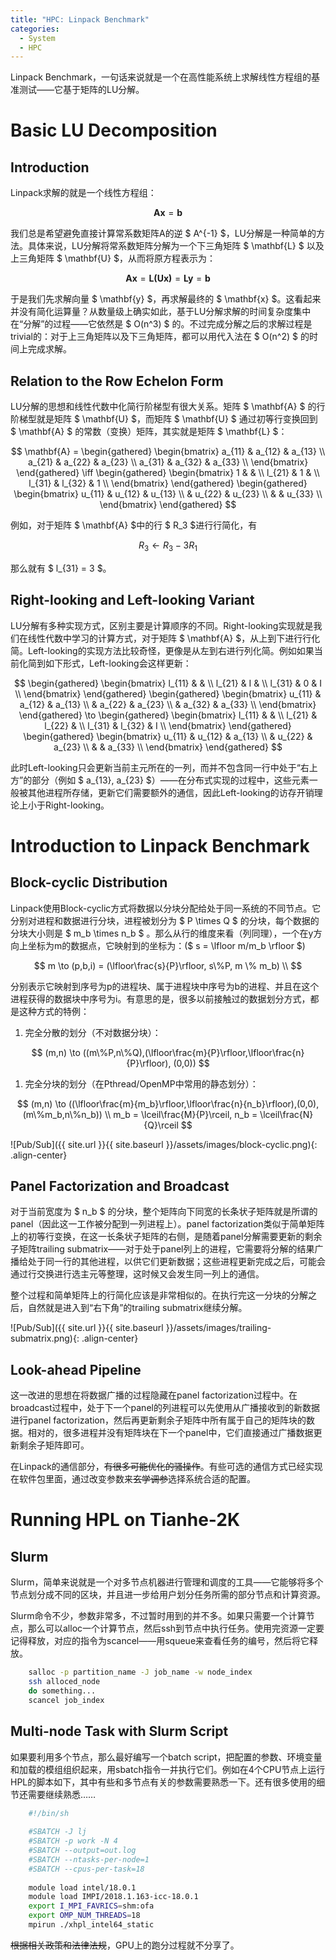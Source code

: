 ```yaml
---
title: "HPC: Linpack Benchmark"
categories:
  - System
  - HPC
---
```


Linpack Benchmark，一句话来说就是一个在高性能系统上求解线性方程组的基准测试——它基于矩阵的LU分解。

# Basic LU Decomposition

## Introduction

Linpack求解的就是一个线性方程组：

$$ \mathbf{Ax} = \mathbf{b} $$

我们总是希望避免直接计算常系数矩阵A的逆 $ A^{-1} $，LU分解是一种简单的方法。具体来说，LU分解将常系数矩阵分解为一个下三角矩阵 $ \mathbf{L} $ 以及上三角矩阵 $ \mathbf{U} $，从而将原方程表示为：

$$ \mathbf{Ax} = \mathbf{L(Ux)} = \mathbf{Ly} = \mathbf{b} $$

于是我们先求解向量 $ \mathbf{y} $，再求解最终的 $ \mathbf{x} $。这看起来并没有简化运算量？从数量级上确实如此，基于LU分解求解的时间复杂度集中在“分解”的过程——它依然是 $ O(n^3) $ 的。不过完成分解之后的求解过程是trivial的：对于上三角矩阵以及下三角矩阵，都可以用代入法在 $ O(n^2) $ 的时间上完成求解。

## Relation to the Row Echelon Form

LU分解的思想和线性代数中化简行阶梯型有很大关系。矩阵 $ \mathbf{A} $ 的行阶梯型就是矩阵 $ \mathbf{U} $，而矩阵 $ \mathbf{U} $ 通过初等行变换回到 $ \mathbf{A} $ 的常数（变换）矩阵，其实就是矩阵 $ \mathbf{L} $：

$$
\mathbf{A} = 
\begin{gathered}
    \begin{bmatrix}
        a_{11} & a_{12} & a_{13} \\
        a_{21} & a_{22} & a_{23} \\
        a_{31} & a_{32} & a_{33} \\        
    \end{bmatrix}
\end{gathered}
\iff
\begin{gathered}
    \begin{bmatrix}
        1 & & \\
        l_{21} & 1 & \\
        l_{31} & l_{32} & 1 \\
    \end{bmatrix}
\end{gathered}
\begin{gathered}
    \begin{bmatrix}
        u_{11} & u_{12} & u_{13} \\
        & u_{22} & u_{23} \\
        & & u_{33} \\
    \end{bmatrix}
\end{gathered}
$$

例如，对于矩阵 $ \mathbf{A} $中的行 $ R_3 $进行行简化，有

$$ R_3 \leftarrow R_3 - 3R_1 $$

那么就有 $ l_{31} = 3 $。

## Right-looking and Left-looking Variant

LU分解有多种实现方式，区别主要是计算顺序的不同。Right-looking实现就是我们在线性代数中学习的计算方式，对于矩阵 $ \mathbf{A} $，从上到下进行行化简。Left-looking的实现方法比较奇怪，更像是从左到右进行列化简。例如如果当前化简到如下形式，Left-looking会这样更新：

$$
\begin{gathered}
    \begin{bmatrix}
        l_{11} & & \\
        l_{21} & I & \\
        l_{31} & 0 & I \\
    \end{bmatrix}
\end{gathered}
\begin{gathered}
    \begin{bmatrix}
        u_{11} & a_{12} & a_{13} \\
        & a_{22} & a_{23} \\
        & a_{32} & a_{33} \\
    \end{bmatrix}
\end{gathered}
\to
\begin{gathered}
    \begin{bmatrix}
        l_{11} & & \\
        l_{21} & l_{22} & \\
        l_{31} & l_{32} & I \\
    \end{bmatrix}
\end{gathered}
\begin{gathered}
    \begin{bmatrix}
        u_{11} & u_{12} & a_{13} \\
        & u_{22} & a_{23} \\
        &  & a_{33} \\
    \end{bmatrix}
\end{gathered}
$$

此时Left-looking只会更新当前主元所在的一列，而并不包含同一行中处于“右上方”的部分（例如 $ a_{13}, a_{23} $）——在分布式实现的过程中，这些元素一般被其他进程所存储，更新它们需要额外的通信，因此Left-looking的访存开销理论上小于Right-looking。

# Introduction to Linpack Benchmark

## Block-cyclic Distribution
Linpack使用Block-cyclic方式将数据以分块分配给处于同一系统的不同节点。它分别对进程和数据进行分块，进程被划分为 $ P \times Q $ 的分块，每个数据的分块大小则是 $ m_b \times n_b $ 。那么从行的维度来看（列同理），一个在y方向上坐标为m的数据点，它映射到的坐标为：($ s = \lfloor m/m_b \rfloor $)

$$
m \to (p,b,i) = (\lfloor\frac{s}{P}\rfloor, s\%P, m \% m_b) \\
$$

分别表示它映射到序号为p的进程块、属于进程块中序号为b的进程、并且在这个进程获得的数据块中序号为i。有意思的是，很多以前接触过的数据划分方式，都是这种方式的特例：

1. 完全分散的划分（不对数据分块）：

$$
(m,n) \to ((m\%P,n\%Q),(\lfloor\frac{m}{P}\rfloor,\lfloor\frac{n}{P}\rfloor), (0,0))
$$

1. 完全分块的划分（在Pthread/OpenMP中常用的静态划分）：

$$
(m,n) \to ((\lfloor\frac{m}{m_b}\rfloor,\lfloor\frac{n}{n_b}\rfloor),(0,0),(m\%m_b,n\%n_b)) \\
m_b = \lceil\frac{M}{P}\rceil, n_b = \lceil\frac{N}{Q}\rceil
$$

![Pub/Sub]({{ site.url }}{{ site.baseurl }}/assets/images/block-cyclic.png){: .align-center}

## Panel Factorization and Broadcast

对于当前宽度为 $ n_b $ 的分块，整个矩阵向下同宽的长条状子矩阵就是所谓的panel（因此这一工作被分配到一列进程上）。panel factorization类似于简单矩阵上的初等行变换，在这一长条状子矩阵的右侧，是随着panel分解需要更新的剩余子矩阵trailing submatrix——对于处于panel列上的进程，它需要将分解的结果广播给处于同一行的其他进程，以供它们更新数据；这些进程更新完成之后，可能会通过行交换进行选主元等整理，这时候又会发生同一列上的通信。

整个过程和简单矩阵上的行简化应该是非常相似的。在执行完这一分块的分解之后，自然就是进入到“右下角”的trailing submatrix继续分解。

![Pub/Sub]({{ site.url }}{{ site.baseurl }}/assets/images/trailing-submatrix.png){: .align-center}

## Look-ahead Pipeline

这一改进的思想在将数据广播的过程隐藏在panel factorization过程中。在broadcast过程中，处于下一个panel的列进程可以先使用从广播接收到的新数据进行panel factorization，然后再更新剩余子矩阵中所有属于自己的矩阵块的数据。相对的，很多进程并没有矩阵块在下一个panel中，它们直接通过广播数据更新剩余子矩阵即可。

在Linpack的通信部分，~~有很多可能优化的骚操作~~。有些可选的通信方式已经实现在软件包里面，通过改变参数来~~玄学调参~~选择系统合适的配置。

# Running HPL on Tianhe-2K

## Slurm

Slurm，简单来说就是一个对多节点机器进行管理和调度的工具——它能够将多个节点划分成不同的区块，并且进一步给用户划分任务所需的部分节点和计算资源。

Slurm命令不少，参数非常多，不过暂时用到的并不多。如果只需要一个计算节点，那么可以alloc一个计算节点，然后ssh到节点中执行任务。使用完资源一定要记得释放，对应的指令为scancel——用squeue来查看任务的编号，然后将它释放。

```bash
    salloc -p partition_name -J job_name -w node_index
    ssh alloced_node
    do something...
    scancel job_index
```

## Multi-node Task with Slurm Script

如果要利用多个节点，那么最好编写一个batch script，把配置的参数、环境变量和加载的模组组织起来，用sbatch指令一并执行它们。例如在4个CPU节点上运行HPL的脚本如下，其中有些和多节点有关的参数需要熟悉一下。还有很多使用的细节还需要继续熟悉……

```bash
    #!/bin/sh
    
    #SBATCH -J lj
    #SBATCH -p work -N 4
    #SBATCH --output=out.log
    #SBATCH --ntasks-per-node=1
    #SBATCH --cpus-per-task=18
    
    module load intel/18.0.1
    module load IMPI/2018.1.163-icc-18.0.1
    export I_MPI_FAVRICS=shm:ofa
    export OMP_NUM_THREADS=18
    mpirun ./xhpl_intel64_static
```

~~根据相关政策和法律法规~~，GPU上的跑分过程就不分享了。
